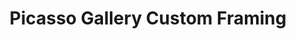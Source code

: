 ---
title: "Picasso Gallery Custom Framing"
url: /washington/picasso-gallery-custom-framing/
shop: Rahmen
---
